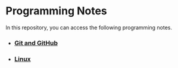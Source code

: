 # Programming Notes

In this repository, you can access the following programming notes.

- ### [Git and GitHub](<Git and Github/README.md>)

- ### [Linux](Linux/README.md)